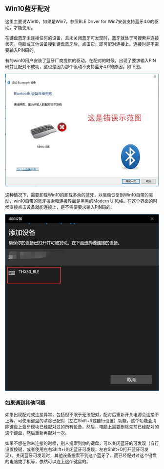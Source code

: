 ## Win10蓝牙配对

这里主要说Win10，如果是Win7，参照BLE Driver for Win7安装支持蓝牙4.0的驱动，才能使用。

在键盘蓝牙未连接任何的设备，且未关闭蓝牙可发现时，蓝牙就处于可搜索并连接状态。电脑或其他设备搜到键盘蓝牙后，点击它，即可配对连接上。连接时是不需要输入PIN码的。

有的win10用户安装了蓝牙厂商提供的驱动，在配对的时候，出现了要求输入PIN码并且配对不成功，这也是因为那个驱动不支持蓝牙4.0的原因。如下图。

![](/assets/Win10_Pairing_01.jpg)

这种情况下，需要卸载Win10的卸载多余的蓝牙，以驱动恢复到Win10自带的驱动，win10自带的蓝牙搜索和连接界面是黑黑的Modern UI风格。在这个界面的时候直接点击设备就能连接上，是不需要要求输入PIN码的。

![](/assets/Win10_Pairing_02.png)



### 如果遇到其他问题

如果出现配对或连接异常，包括但不限于无法配对，配对后重新开关电源会连接不上等，可使用键盘的清除已配对（左右Shift+R或自行设置）功能，这个功能会清除键盘上蓝牙模块已经配对过的所有设备，然后，电脑上需要删除先前已经配对的这个键盘，然后重新再配对一次。

如果不想在你未连接的时候，别人搜索到你的键盘，可以关闭蓝牙的可发现（自行设置按键，或者使用左右Shift+i关闭蓝牙可发现，左右Shift+O打开蓝牙可发现）。关闭蓝牙可发现时，其他设备搜索不到这个蓝牙了，而已经配对过这个键盘的电脑或手机等，依然可以连上这个键盘的。

